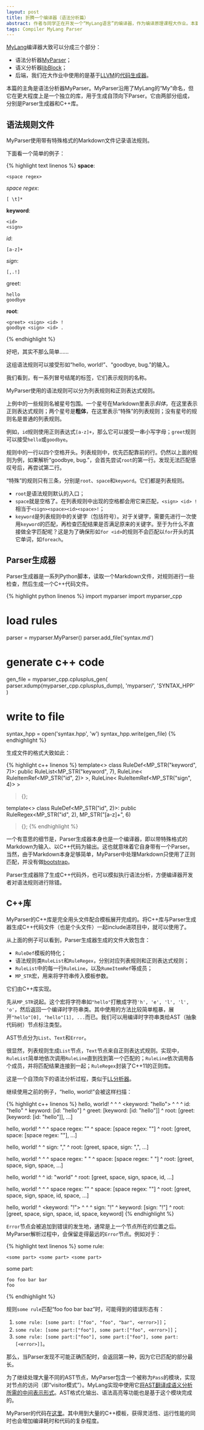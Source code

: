 ```yaml
---
layout: post
title: 折腾一个编译器（语法分析篇）
abstract: 作者与同学正在开发一个“MyLang语言”的编译器，作为编译原理课程大作业。本篇介绍MyLang实现中使用的语法分析器框架MyParser。
tags: Compiler MyLang Parser
---
```


[MyLang](/2014/11/30/designing-a-compiler.html)编译器大致可以分成三个部分：

* 语法分析器[MyParser](https://github.com/hczhcz/myparser)；
* 语义分析器[libBlock](https://github.com/hczhcz/libblock)；
* 后端，我们在大作业中使用的是基于[LLVM](http://llvm.org/)的[代码生成器](https://github.com/gaocegege/LLVM-Simple-Wrapper)。

本篇的主角是语法分析器MyParser。MyParser沿用了MyLang的“My”命名，但它在更大程度上是一个独立的库，用于生成自顶向下Parser。它由两部分组成，分别是Parser生成器和C++库。

语法规则文件
---

MyParser使用带有特殊格式的Markdown文件记录语法规则。

下面看一个简单的例子：

{% highlight text linenos %}
**space**:

    <space regex>

*space regex*:

    [ \t]*

**keyword**:

    <id>
    <sign>

*id*:

    [a-z]+

*sign*:

    [,.!]

greet:

    hello
    goodbye

**root**:

    <greet> <sign> <id> !
    goodbye <sign> <id> .
{% endhighlight %}

好吧，其实不那么简单……

这组语法规则可以接受形如“hello, world!”、“goodbye, bug.”的输入。

我们看到，有一系列冒号结尾的标签，它们表示规则的名称。

MyParser使用的语法规则可以分为列表规则和正则表达式规则。

上例中的一些规则名被星号包围。一个星号在Markdown里表示*斜体*，在这里表示正则表达式规则；两个星号是**粗体**，在这里表示“特殊”的列表规则；没有星号的规则名是普通的列表规则。

例如，`id`规则使用正则表达式`[a-z]+`，那么它可以接受一串小写字母；`greet`规则可以接受`hello`或`goodbye`。

规则中的一行以四个空格开头。列表规则中，优先匹配靠前的行。仍然以上面的规则为例，如果解析“goodbye, bug.”，会首先尝试`root`的第一行。发现无法匹配感叹号后，再尝试第二行。

“特殊”的规则只有三条，分别是`root`、`space`和`keyword`。它们都是列表规则。

* `root`是语法规则默认的入口；
* `space`就是空格了。在列表规则中出现的空格都会用它来匹配，`<sign> <id> !`相当于`<sign><space><id><space>!`；
* `keyword`是列表规则中的关键字（包括符号）。对于关键字，需要先进行一次使用`keyword`的匹配，再检查匹配结果是否满足原来的关键字。至于为什么不直接做全字匹配呢？这是为了确保形如`for <id>`的规则不会匹配以`for`开头的其它单词，如`foreach`。

Parser生成器
---

Parser生成器是一系列Python脚本，读取一个Markdown文件，对规则进行一些检查，然后生成一个C++代码文件。

{% highlight python linenos %}
import myparser
import myparser_cpp

# load rules
parser = myparser.MyParser()
parser.add_file('syntax.md')

# generate c++ code
gen_file = myparser_cpp.cplusplus_gen(
    parser.xdump(myparser_cpp.cplusplus_dump),
    'myparser/',
    'SYNTAX_HPP'
)

# write to file
syntax_hpp = open('syntax.hpp', 'w')
syntax_hpp.write(gen_file)
{% endhighlight %}

生成文件的格式大致如此：

{% highlight c++ linenos %}
template<>
class RuleDef<MP_STR("keyword", 7)>:
public RuleList<MP_STR("keyword", 7),
    RuleLine<
        RuleItemRef<MP_STR("id", 2)>
    >,
    RuleLine<
        RuleItemRef<MP_STR("sign", 4)>
    >
> {};

template<>
class RuleDef<MP_STR("id", 2)>:
public RuleRegex<MP_STR("id", 2),
    MP_STR("[a-z]+", 6)
> {};
{% endhighlight %}

一个有意思的细节是，Parser生成器本身也是一个编译器，即以带特殊格式的Markdown为输入、以C++代码为输出。这也就意味着它自身带有一个Parser。当然，由于Markdown本身足够简单，MyParser中处理Markdown只使用了正则匹配，并没有做[bootstrap](http://en.wikipedia.org/wiki/Bootstrapping_%28compilers%29)。

Parser生成器除了生成C++代码外，也可以模拟执行语法分析，方便编译器开发者对语法规则进行除错。

C++库
---

MyParser的C++库是完全用头文件配合模板展开完成的。将C++库与Parser生成器生成C++代码文件（也是个头文件）一起include进项目中，就可以使用了。

从上面的例子可以看到，Parser生成器生成的文件大致包含：

* `RuleDef`模板的特化；
* 语法规则类`RuleList`和`RuleRegex`，分别对应列表规则和正则表达式规则；
* `RuleList`中的每一行`RuleLine`，以及`RumeItemRef`等成员；
* `MP_STR`宏，用来将字符串传入模板参数。

它们由C++库实现。

先从`MP_STR`说起。这个宏将字符串如`"hello"`打散成字符`'h', 'e', 'l', 'l', 'o'`，然后返回一个编译时字符串类。其中使用的方法比较简单粗暴，展开`"hello"[0], "hello"[1], ...`而已。我们可以用编译时字符串类给AST（抽象代码树）节点标注类型。

AST节点分为`List`、`Text`和`Error`。

很显然，列表规则生成`List`节点，`Text`节点来自正则表达式规则。实现中，`RuleList`简单地依次调用`RuleLine`直到找到第一个匹配的；`RuleLine`依次调用各个成员，并将匹配结果连接到一起；`RuleRegex`封装了C++11的正则库。

这是一个自顶向下的语法分析过程，类似于[LL分析器](http://en.wikipedia.org/wiki/LL_parser)。

继续使用之前的例子，“hello, world!”会被这样扫描：

{% highlight c++ linenos %}
hello, world!
^ <root>
^ <greet>
^ <keyword: "hello">
^ <keyword>
^ <id>
^ id: "hello"
     ^ keyword: [id: "hello"]
     ^ greet: [keyword: [id: "hello"]]
     ^ root: [greet: [keyword: [id: "hello"]], ...]

hello, world!
     ^ <space>
     ^ <space regex>
     ^ space regex: ""
     ^ space: [space regex: ""]
     ^ root: [greet, space: [space regex: ""], ...]

hello, world!
     ^ <sign>
     ^ sign: ","
      ^ root: [greet, space, sign: ",", ...]

hello, world!
      ^ <space>
      ^ <space regex>
      ^ space regex: " "
       ^ space: [space regex: " "]
       ^ root: [greet, space, sign, space, ...]

hello, world!
       ^ <id>
       ^ id: "world"
            ^ root: [greet, space, sign, space, id, ...]

hello, world!
            ^ <space>
            ^ <space regex>
            ^ space regex: ""
            ^ space: [space regex: ""]
            ^ root: [greet, space, sign, space, id, space, ...]

hello, world!
            ^ <keyword: "!">
            ^ <keyword>
            ^ <sign>
            ^ sign: "!"
             ^ keyword: [sign: "!"]
             ^ root: [greet, space, sign, space, id, space, keyword]
{% endhighlight %}

`Error`节点会被追加到错误的发生地，通常是上一个节点所在的位置之后。MyParser解析过程中，会保留走得最远的`Error`节点。例如对于：

{% highlight text linenos %}
some rule:

    <some part> <some part> <some part>

some part:

    foo foo bar bar
    foo
{% endhighlight %}

规则`some rule`匹配“foo foo bar baz”时，可能得到的错误形态有：

1. `some rule: [some part: ["foo", "foo", "bar", <error>]]`；
2. `some rule: [some part:["foo"], some part:["foo", <error>]]`；
3. `some rule: [some part:["foo"], some part:["foo"], some part:[<error>]]`。

那么，当Parser发现不可能正确匹配时，会返回第一种，因为它已匹配的部分最长。

为了继续处理大量不同的AST节点，MyParser包含一个被称为`Pass`的模块，实现对节点的访问（即“visitor模式”）。MyLang实现中使用它[将AST翻译成语义分析所需的中间表示形式](/2015/01/18/designing-a-compiler-mir-generation.html)。AST格式化输出、语法高亮等功能也是基于这个模块完成的。

MyParser的代码在[这里](https://github.com/hczhcz/myparser)。其中用到大量的C++模板，获得灵活性、运行性能的同时也会增加编译耗时和代码的复杂程度。
